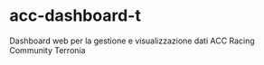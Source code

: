# acc-dashboard-t
Dashboard web per la gestione e visualizzazione dati ACC Racing Community Terronia
